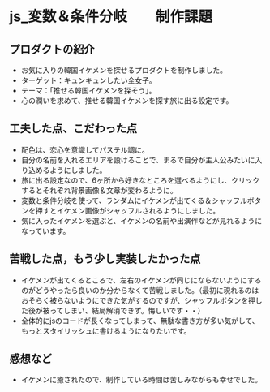 # js_変数＆条件分岐　　制作課題
## プロダクトの紹介
- お気に入りの韓国イケメンを探せるプロダクトを制作しました。
- ターゲット：キュンキュンしたい全女子。
- テーマ：「推せる韓国イケメンを探そう」。
- 心の潤いを求めて、推せる韓国イケメンを探す旅に出る設定です。
## 工夫した点、こだわった点
- 配色は、恋心を意識してパステル調に。
- 自分の名前を入れるエリアを設けることで、まるで自分が主人公みたいに入り込めるようにしました。
- 旅に出る設定なので、6ヶ所から好きなところを選べるようにし、クリックするとそれぞれ背景画像＆文章が変わるように。
- 変数と条件分岐を使って、ランダムにイケメンが出てくる＆シャッフルボタンを押すとイケメン画像がシャッフルされるようにしました。
- 気に入ったイケメンを選ぶと、イケメンの名前や出演作などが見れるようになっています。
## 苦戦した点，もう少し実装したかった点
- イケメンが出てくるところで、左右のイケメンが同じにならないようにするのがどうやったら良いのか分からなくて苦戦しました。（最初に現れるのはおそらく被らないようにできた気がするのですが、シャッフルボタンを押した後が被ってしまい、結局解消できず。悔しいです・・）
- 全体的にjsのコードが長くなってしまって、無駄な書き方が多い気がして、もっとスタイリッシュに書けるようになりたいです。
## 感想など
- イケメンに癒されたので、制作している時間は苦しみながらも幸せでした。